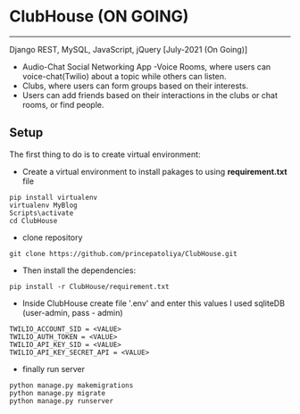 # ClubHouse (ON GOING)
---
Django REST, MySQL, JavaScript, jQuery [July-2021 (On Going)]
- Audio-Chat Social Networking App
-Voice Rooms, where users can voice-chat(Twilio) about a topic while others can listen.
- Clubs, where users can form groups based on their interests.
- Users can add friends based on their interactions in the clubs or chat rooms, or find people.

## Setup

The first thing to do is to create virtual environment:
- Create a virtual environment to install pakages to using **requirement.txt** file
```
pip install virtualenv
virtualenv MyBlog
Scripts\activate
cd ClubHouse

```
- clone repository
```
git clone https://github.com/princepatoliya/ClubHouse.git
```

- Then install the dependencies:
```
pip install -r ClubHouse/requirement.txt
```

- Inside ClubHouse create file '.env' and enter this values
I used sqliteDB (user-admin, pass - admin)
```
TWILIO_ACCOUNT_SID = <VALUE>
TWILIO_AUTH_TOKEN = <VALUE>
TWILIO_API_KEY_SID = <VALUE>
TWILIO_API_KEY_SECRET_API = <VALUE>

```
- finally run server
```
python manage.py makemigrations
python manage.py migrate
python manage.py runserver
```



